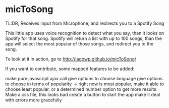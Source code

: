 micToSong
=========

TL:DR; Receives input from Microphone, and redirects you to a Spotify Song

This little app uses voice recognition to detect what you say, than it looks on Spotify for that song. Spotify will return a list with up to 100 songs, than the app will select the most popular of those songs, and redirect you to the song.

To look at it in action, go to http://iagowp.github.io/micToSong/

If you want to contribute, some mapped features to be added:

make pure javascript ajax call
give options to choose language
give options to choose in terms of popularity -> right now is most popular, make it able to choose least popular, or a determined number
option to get more results
Make a css file, this looks bad
create a button to start the app
make it deal with errors more gracefully